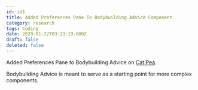 ```yaml
---
id: id1
title: Added Preferences Pane To Bodybuilding Advice Component
category: research
tags: Coding
date: 2020-01-22T03:23:19.680Z
draft: false
deleted: false
---
```


Added Preferences Pane to Bodybuilding Advice on [Cat Pea][1].

Bodybuilding Advice is meant to serve as a starting point for more complex components.

[1]: http://catpea.com
